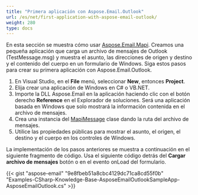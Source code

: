 ```yaml
---
title: "Primera aplicación con Aspose.Email.Outlook"
url: /es/net/first-application-with-aspose-email-outlook/
weight: 280
type: docs
---
```



En esta sección se muestra cómo usar [Aspose.Email.Mapi](http://www.aspose.com/api/net/email/aspose.email.mapi/). Creamos una pequeña aplicación que carga un archivo de mensajes de Outlook (TestMessage.msg) y muestra el asunto, las direcciones de origen y destino y el contenido del cuerpo en un formulario de Windows. Siga estos pasos para crear su primera aplicación con Aspose.Email.Outlook.

1. En Visual Studio, en el **File** menú, seleccionar **New**, entonces **Project**.
1. Elija crear una aplicación de Windows en C# o VB.NET.
1. Importe la DLL Aspose.Email en la aplicación haciendo clic con el botón derecho **Reference** en el Explorador de soluciones. Será una aplicación basada en Windows que solo mostrará la información contenida en el archivo de mensajes.
1. Crea una instancia del [MapiMessage](http://www.aspose.com/api/net/email/aspose.email.mapi/MapiMessage) clase dando la ruta del archivo de mensajes.
1. Utilice las propiedades públicas para mostrar el asunto, el origen, el destino y el cuerpo en los controles de Windows.

La implementación de los pasos anteriores se muestra a continuación en el siguiente fragmento de código. Usa el siguiente código detrás del **Cargar archivo de mensajes** botón o en el evento onLoad del formulario.



{{< gist "aspose-email" "9e8fbeb51a8cbc4129dc71ca8cd55f0b" "Examples-CSharp-Knowledge-Base-AsposeEmailOutlookSampleApp-AsposeEmailOutlook.cs" >}}
